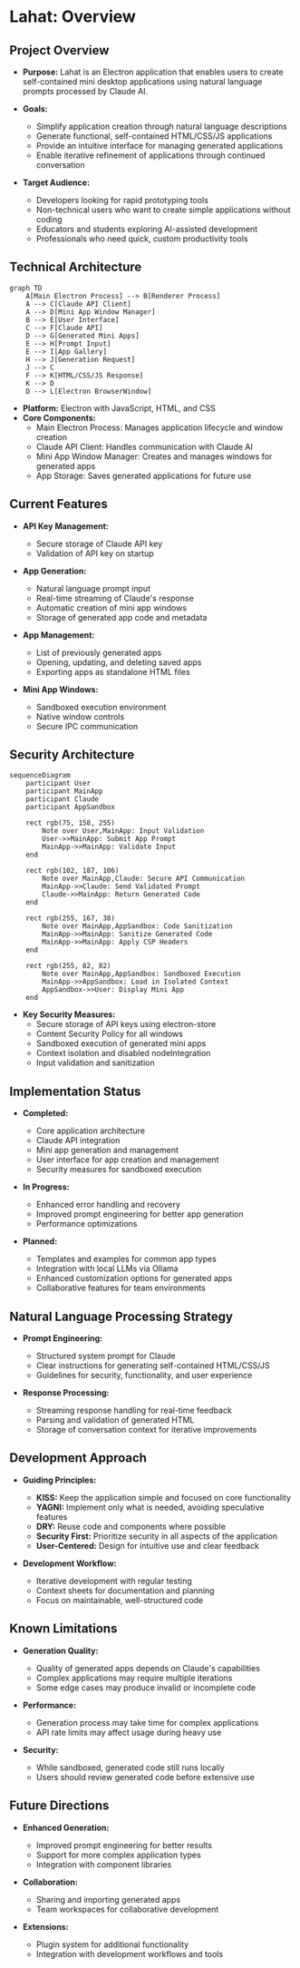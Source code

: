 # Lahat: Overview

## Project Overview

- **Purpose:** Lahat is an Electron application that enables users to create self-contained mini desktop applications using natural language prompts processed by Claude AI.

- **Goals:** 
  - Simplify application creation through natural language descriptions
  - Generate functional, self-contained HTML/CSS/JS applications
  - Provide an intuitive interface for managing generated applications
  - Enable iterative refinement of applications through continued conversation

- **Target Audience:** 
  - Developers looking for rapid prototyping tools
  - Non-technical users who want to create simple applications without coding
  - Educators and students exploring AI-assisted development
  - Professionals who need quick, custom productivity tools

## Technical Architecture

```mermaid
graph TD
    A[Main Electron Process] --> B[Renderer Process]
    A --> C[Claude API Client]
    A --> D[Mini App Window Manager]
    B --> E[User Interface]
    C --> F[Claude API]
    D --> G[Generated Mini Apps]
    E --> H[Prompt Input]
    E --> I[App Gallery]
    H --> J[Generation Request]
    J --> C
    F --> K[HTML/CSS/JS Response]
    K --> D
    D --> L[Electron BrowserWindow]
```

- **Platform:** Electron with JavaScript, HTML, and CSS
- **Core Components:**
  - Main Electron Process: Manages application lifecycle and window creation
  - Claude API Client: Handles communication with Claude AI
  - Mini App Window Manager: Creates and manages windows for generated apps
  - App Storage: Saves generated applications for future use

## Current Features

- **API Key Management:**
  - Secure storage of Claude API key
  - Validation of API key on startup

- **App Generation:**
  - Natural language prompt input
  - Real-time streaming of Claude's response
  - Automatic creation of mini app windows
  - Storage of generated app code and metadata

- **App Management:**
  - List of previously generated apps
  - Opening, updating, and deleting saved apps
  - Exporting apps as standalone HTML files

- **Mini App Windows:**
  - Sandboxed execution environment
  - Native window controls
  - Secure IPC communication

## Security Architecture

```mermaid
sequenceDiagram
    participant User
    participant MainApp
    participant Claude
    participant AppSandbox
    
    rect rgb(75, 158, 255)
        Note over User,MainApp: Input Validation
        User->>MainApp: Submit App Prompt
        MainApp->>MainApp: Validate Input
    end
    
    rect rgb(102, 187, 106)
        Note over MainApp,Claude: Secure API Communication
        MainApp->>Claude: Send Validated Prompt
        Claude->>MainApp: Return Generated Code
    end
    
    rect rgb(255, 167, 38)
        Note over MainApp,AppSandbox: Code Sanitization
        MainApp->>MainApp: Sanitize Generated Code
        MainApp->>MainApp: Apply CSP Headers
    end
    
    rect rgb(255, 82, 82)
        Note over MainApp,AppSandbox: Sandboxed Execution
        MainApp->>AppSandbox: Load in Isolated Context
        AppSandbox->>User: Display Mini App
    end
```

- **Key Security Measures:**
  - Secure storage of API keys using electron-store
  - Content Security Policy for all windows
  - Sandboxed execution of generated mini apps
  - Context isolation and disabled nodeIntegration
  - Input validation and sanitization

## Implementation Status

- **Completed:**
  - Core application architecture
  - Claude API integration
  - Mini app generation and management
  - User interface for app creation and management
  - Security measures for sandboxed execution

- **In Progress:**
  - Enhanced error handling and recovery
  - Improved prompt engineering for better app generation
  - Performance optimizations

- **Planned:**
  - Templates and examples for common app types
  - Integration with local LLMs via Ollama
  - Enhanced customization options for generated apps
  - Collaborative features for team environments

## Natural Language Processing Strategy

- **Prompt Engineering:**
  - Structured system prompt for Claude
  - Clear instructions for generating self-contained HTML/CSS/JS
  - Guidelines for security, functionality, and user experience

- **Response Processing:**
  - Streaming response handling for real-time feedback
  - Parsing and validation of generated HTML
  - Storage of conversation context for iterative improvements

## Development Approach

- **Guiding Principles:**
  - **KISS:** Keep the application simple and focused on core functionality
  - **YAGNI:** Implement only what is needed, avoiding speculative features
  - **DRY:** Reuse code and components where possible
  - **Security First:** Prioritize security in all aspects of the application
  - **User-Centered:** Design for intuitive use and clear feedback

- **Development Workflow:**
  - Iterative development with regular testing
  - Context sheets for documentation and planning
  - Focus on maintainable, well-structured code

## Known Limitations

- **Generation Quality:**
  - Quality of generated apps depends on Claude's capabilities
  - Complex applications may require multiple iterations
  - Some edge cases may produce invalid or incomplete code

- **Performance:**
  - Generation process may take time for complex applications
  - API rate limits may affect usage during heavy use

- **Security:**
  - While sandboxed, generated code still runs locally
  - Users should review generated code before extensive use

## Future Directions

- **Enhanced Generation:**
  - Improved prompt engineering for better results
  - Support for more complex application types
  - Integration with component libraries

- **Collaboration:**
  - Sharing and importing generated apps
  - Team workspaces for collaborative development

- **Extensions:**
  - Plugin system for additional functionality
  - Integration with development workflows and tools

